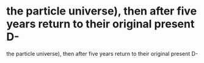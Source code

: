# the particle universe), then after five years return to their original present D-

the particle universe), then after five years return to their original present D-